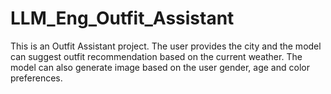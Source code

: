 # LLM_Eng_Outfit_Assistant
This is an Outfit Assistant project. The user provides the city and the model can suggest outfit recommendation based on the current weather. The model can also generate image based on the user gender, age and color preferences.

